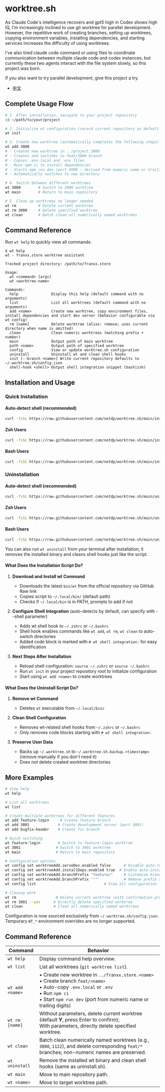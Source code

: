 # worktree.sh

As Claude Code's intelligence recovers and gpt5 high in Codex shows high IQ, I'm increasingly inclined to use git worktree for parallel development. However, the repetitive work of creating branches, setting up worktrees, copying environment variables, installing dependencies, and starting services increases the difficulty of using worktrees.

I've also tried claude code command or using files to coordinate communication between multiple claude code and codex instances, but currently these two agents interact with the file system slowly, so this project was born.

If you also want to try parallel development, give this project a try.

- [中文](README.zh-CN.md)

## Complete Usage Flow

```bash
# 1. After installation, navigate to your project repository
cd ~/path/to/your/project

# 2. Initialize wt configuration (record current repository as default project)
wt init

# 3. Create new worktree (automatically completes the following steps)
wt add 3000
# - Creates new worktree in ../project.3000
# - Creates and switches to feat/3000 branch
# - Copies .env.local and .env files
# - Runs npm ci to install dependencies
# - Starts npm run dev (port 3000 — derived from numeric name or trailing digits, e.g. grid3000 ⇒ 3000)
# - Automatically switches to new directory

# 4. Switch between different worktrees
wt 3000        # Switch to 3000 worktree
wt main        # Return to main repository

# 5. Clean up worktrees no longer needed
wt rm          # Delete current worktree
wt rm 3000     # Delete specified worktree
wt clean       # Batch clean all numerically named worktrees
```

## Command Reference

Run `wt help` to quickly view all commands:

```text
$ wt help
wt - franxx.store worktree assistant

Tracked project directory: /path/to/franxx.store

Usage:
  wt <command> [args]
  wt <worktree-name>

Commands:
  help               Display this help (default command with no arguments)
  list               List all worktrees (default command with no arguments)
  add <name>         Create new worktree, copy environment files, install dependencies and start dev server (behavior configurable via wt config)
  rm [name]          Delete worktree (alias: remove; uses current directory when name is omitted)
  clean              Clean numeric worktrees (matching prefix + number)
  main               Output path of main worktree
  path <name>        Output path of specified worktree
  config             View or update worktree.sh configuration
  uninstall          Uninstall wt and clean shell hooks
  init [--branch <name>] Write current repository defaults to ~/.worktree.sh/config.json
  shell-hook <shell> Output shell integration snippet (bash|zsh)

```

## Installation and Usage

### Quick Installation

#### Auto-detect shell (recommended)

```bash
curl -fsSL https://raw.githubusercontent.com/notdp/worktree.sh/main/install.sh | bash
```

#### Zsh Users

```bash
curl -fsSL https://raw.githubusercontent.com/notdp/worktree.sh/main/install.sh | bash -s -- --shell zsh
```

#### Bash Users

```bash
curl -fsSL https://raw.githubusercontent.com/notdp/worktree.sh/main/install.sh | bash -s -- --shell bash
```

### Uninstallation

#### Auto-detect shell (recommended)

```bash
curl -fsSL https://raw.githubusercontent.com/notdp/worktree.sh/main/uninstall.sh | bash
```

#### Zsh Users

```bash
curl -fsSL https://raw.githubusercontent.com/notdp/worktree.sh/main/uninstall.sh | bash -s -- --shell zsh
```

#### Bash Users

```bash
curl -fsSL https://raw.githubusercontent.com/notdp/worktree.sh/main/uninstall.sh | bash -s -- --shell bash
```

You can also run `wt uninstall` from your terminal after installation; it removes the installed binary and cleans shell hooks just like the script.

#### What Does the Installation Script Do?

1. **Download and Install wt Command**
   - Downloads the latest `bin/wt` from the official repository via GitHub Raw link
   - Copies script to `~/.local/bin/` (default path)
   - Checks if `~/.local/bin` is in PATH, prompts to add if not

2. **Configure Shell Integration** (auto-detects by default, can specify with --shell parameter)
   - Adds wt shell hook to `~/.zshrc` or `~/.bashrc`
   - Shell hook enables commands like `wt add`, `wt rm`, `wt clean` to auto-switch directories
   - Added code block is marked with `# wt shell integration:` for easy identification

3. **Next Steps After Installation**
   - Reload shell configuration: `source ~/.zshrc` or `source ~/.bashrc`
   - Run `wt init` in your project repository root to initialize configuration
   - Start using `wt add <name>` to create worktrees

#### What Does the Uninstall Script Do?

1. **Remove wt Command**
   - Deletes `wt` executable from `~/.local/bin/`

2. **Clean Shell Configuration**
   - Removes wt-related shell hooks from `~/.zshrc` or `~/.bashrc`
   - Only removes code blocks starting with `# wt shell integration:`

3. **Preserve User Data**
   - Backs up `~/.worktree.sh` to `~/.worktree.sh.backup.<timestamp>` (remove manually if you don't need it)
   - Does not delete created worktree directories

## More Examples

```bash
# View help
wt help

# List all worktrees
wt list

# Create multiple worktrees for different features
wt add feature-login     # Create feature branch
wt add 3001             # Create development server (port 3001)
wt add bugfix-header    # Create fix branch

# Quick switching
wt feature-login        # Switch to feature-login worktree
wt 3001                # Switch to 3001 worktree
wt main                # Return to main repository

# Configuration options
wt config set worktreeAdd.serveDev.enabled false      # Disable auto-run dev command
wt config set worktreeAdd.installDeps.enabled true  # Enable auto-install dependencies
wt config set worktreeAdd.branchPrefix "feature/"     # Customize branch name prefix
wt config set worktreeAdd.branchPrefix '""'           # Remove prefix so branches match worktree names
wt config list                               # View all configuration

# Cleanup work
wt rm                  # Delete current worktree (with confirmation prompt)
wt rm 3001 --yes      # Directly delete specified worktree
wt clean              # Clean all numerically named worktrees
```

Configuration is now sourced exclusively from `~/.worktree.sh/config.json`. Temporary `WT_*` environment overrides are no longer supported.

## Command Reference

| Command         | Behavior                                                                                                                                                                |
| --------------- | ----------------------------------------------------------------------------------------------------------------------------------------------------------------------- |
| `wt help`       | Display command help overview.                                                                                                                                          |
| `wt list`       | List all worktrees (`git worktree list`).                                                                                                                               |
| `wt add <name>` | • Create new worktree in `../franxx.store.<name>`<br>• Create branch `feat/<name>`<br>• Auto-copy `.env.local` or `.env`<br>• Run `npm ci`<br>• Start `npm run dev` (port from numeric name or trailing digits)<br> |
| `wt rm [name]`  | Without parameters, delete current worktree (default **Y**, press Enter to confirm);<br> With parameters, directly delete specified worktree.                           |
| `wt clean`      | Batch clean numerically named worktrees (e.g., `3000`, `1122`), and delete corresponding `feat/*` branches; non-numeric names are preserved.                            |
| `wt uninstall`  | Remove the installed wt binary and clean shell hooks (same as uninstall.sh).                                                          |
| `wt main`       | Move to main repository path.                                                                                                                                           |
| `wt <name>`     | Move to target worktree path.                                                                                                                                           |
